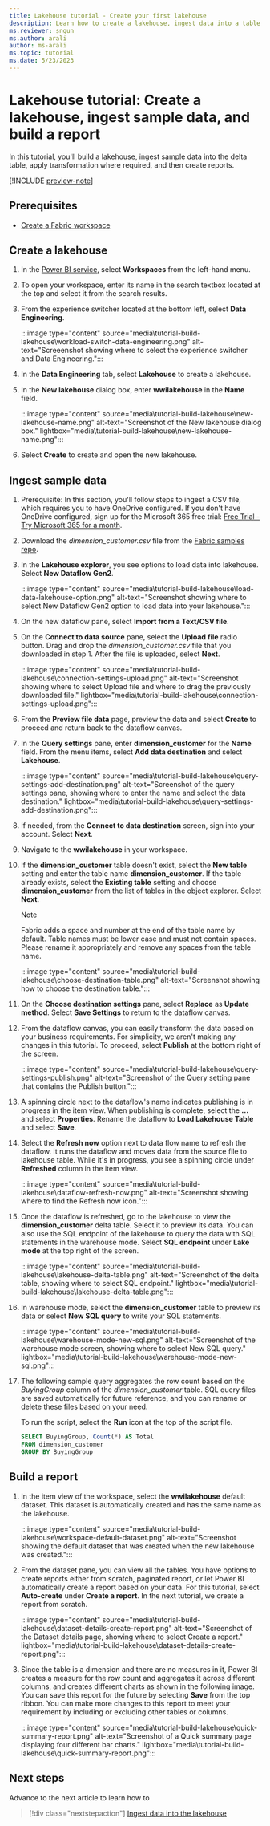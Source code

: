 ```yaml
---
title: Lakehouse tutorial - Create your first lakehouse
description: Learn how to create a lakehouse, ingest data into a table, transform it, and use the data to create reports.
ms.reviewer: sngun
ms.author: arali
author: ms-arali
ms.topic: tutorial
ms.date: 5/23/2023
---
```


# Lakehouse tutorial: Create a lakehouse, ingest sample data, and build a report

In this tutorial, you'll build a lakehouse, ingest sample data into the delta table, apply transformation where required, and then create reports.

[!INCLUDE [preview-note](../includes/preview-note.md)]

## Prerequisites

* [Create a Fabric workspace](tutorial-lakehouse-get-started.md)

## Create a lakehouse

1. In the [Power BI service](https://powerbi.com/), select **Workspaces** from the left-hand menu.

1. To open your workspace, enter its name in the search textbox located at the top and select it from the search results.

1. From the experience switcher located at the bottom left, select **Data Engineering**.

   :::image type="content" source="media\tutorial-build-lakehouse\workload-switch-data-engineering.png" alt-text="Screeenshot showing where to select the experience switcher and Data Engineering.":::

1. In the **Data Engineering** tab, select **Lakehouse** to create a lakehouse.

1. In the **New lakehouse** dialog box, enter **wwilakehouse** in the **Name** field.

   :::image type="content" source="media\tutorial-build-lakehouse\new-lakehouse-name.png" alt-text="Screenshot of the New lakehouse dialog box." lightbox="media\tutorial-build-lakehouse\new-lakehouse-name.png":::

1. Select **Create** to create and open the new lakehouse.

## Ingest sample data

1. Prerequisite: In this section, you'll follow steps to ingest a CSV file, which requires you to have OneDrive configured. If you don't have OneDrive configured, sign up for the Microsoft 365 free trial: [Free Trial - Try Microsoft 365 for a month](https://www.microsoft.com/microsoft-365/try).

1. Download the *dimension_customer.csv* file from the [Fabric samples repo](https://github.com/microsoft/fabric-samples/blob/689e78676174d4627fc3855165bde9100cb4d19e/docs-samples/data-engineering/dimension_customer.csv).

1. In the **Lakehouse explorer**, you see options to load data into lakehouse. Select **New Dataflow Gen2**.

   :::image type="content" source="media\tutorial-build-lakehouse\load-data-lakehouse-option.png" alt-text="Screenshot showing where to select New Dataflow Gen2 option to load data into your lakehouse.":::

1. On the new dataflow pane, select **Import from a Text/CSV file**.

1. On the **Connect to data source** pane, select the **Upload file** radio button. Drag and drop the *dimension_customer.csv* file that you downloaded in step 1. After the file is uploaded, select **Next**.

   :::image type="content" source="media\tutorial-build-lakehouse\connection-settings-upload.png" alt-text="Screenshot showing where to select Upload file and where to drag the previously downloaded file." lightbox="media\tutorial-build-lakehouse\connection-settings-upload.png":::

1. From the **Preview file data** page, preview the data and select **Create** to proceed and return back to the dataflow canvas.

1. In the **Query settings** pane, enter **dimension_customer** for the **Name** field. From the menu items, select **Add data destination** and select **Lakehouse**.

   :::image type="content" source="media\tutorial-build-lakehouse\query-settings-add-destination.png" alt-text="Screenshot of the query settings pane, showing where to enter the name and select the data destination." lightbox="media\tutorial-build-lakehouse\query-settings-add-destination.png":::

1. If needed, from the **Connect to data destination** screen, sign into your account. Select **Next**.

1. Navigate to the **wwilakehouse** in your workspace.

1. If the **dimension_customer** table doesn't exist, select the **New table** setting and enter the table name **dimension_customer**. If the table already exists, select the **Existing table** setting and choose **dimension_customer** from the list of tables in the object explorer. Select **Next**.

   > [!NOTE]
   > Fabric adds a space and number at the end of the table name by default. Table names must be lower case and must not contain spaces. Please rename it appropriately and remove any spaces from the table name.

   :::image type="content" source="media\tutorial-build-lakehouse\choose-destination-table.png" alt-text="Screenshot showing how to choose the destination table.":::

1. On the **Choose destination settings** pane, select **Replace** as **Update method**. Select **Save Settings** to return to the dataflow canvas.

1. From the dataflow canvas, you can easily transform the data based on your business requirements. For simplicity, we aren't making any changes in this tutorial. To proceed, select **Publish** at the bottom right of the screen.

   :::image type="content" source="media\tutorial-build-lakehouse\query-settings-publish.png" alt-text="Screenshot of the Query setting pane that contains the Publish button.":::

1. A spinning circle next to the dataflow's name indicates publishing is in progress in the item view. When publishing is complete, select the **...** and select **Properties**. Rename the dataflow to **Load Lakehouse Table** and select **Save**.

1. Select the **Refresh now** option next to data flow name to refresh the dataflow. It runs the dataflow and moves data from the source file to lakehouse table. While it's in progress, you see a spinning circle under **Refreshed** column in the item view.

   :::image type="content" source="media\tutorial-build-lakehouse\dataflow-refresh-now.png" alt-text="Screenshot showing where to find the Refresh now icon.":::

1. Once the dataflow is refreshed, go to the lakehouse to view the **dimension_customer** delta table. Select it to preview its data. You can also use the SQL endpoint of the lakehouse to query the data with SQL statements in the warehouse mode. Select **SQL endpoint** under **Lake mode** at the top right of the screen.

   :::image type="content" source="media\tutorial-build-lakehouse\lakehouse-delta-table.png" alt-text="Screenshot of the delta table, showing where to select SQL endpoint." lightbox="media\tutorial-build-lakehouse\lakehouse-delta-table.png":::

1. In warehouse mode, select the **dimension_customer** table to preview its data or select **New SQL query** to write your SQL statements.

   :::image type="content" source="media\tutorial-build-lakehouse\warehouse-mode-new-sql.png" alt-text="Screenshot of the warehouse mode screen, showing where to select New SQL query." lightbox="media\tutorial-build-lakehouse\warehouse-mode-new-sql.png":::

1. The following sample query aggregates the row count based on the *BuyingGroup* column of the *dimension_customer* table. SQL query files are saved automatically for future reference, and you can rename or delete these files based on your need.

   To run the script, select the **Run** icon at the top of the script file.

   ```sql
   SELECT BuyingGroup, Count(*) AS Total
   FROM dimension_customer
   GROUP BY BuyingGroup
   ```

## Build a report

1. In the item view of the workspace, select the **wwilakehouse** default dataset. This dataset is automatically created and has the same name as the lakehouse.

   :::image type="content" source="media\tutorial-build-lakehouse\workspace-default-dataset.png" alt-text="Screenshot showing the default dataset that was created when the new lakehouse was created.":::

1. From the dataset pane, you can view all the tables. You have options to create reports either from scratch, paginated report, or let Power BI automatically create a report based on your data. For this tutorial, select **Auto-create** under **Create a report**. In the next tutorial, we create a report from scratch.

   :::image type="content" source="media\tutorial-build-lakehouse\dataset-details-create-report.png" alt-text="Screenshot of the Dataset details page, showing where to select Create a report." lightbox="media\tutorial-build-lakehouse\dataset-details-create-report.png":::

1. Since the table is a dimension and there are no measures in it, Power BI creates a measure for the row count and aggregates it across different columns, and creates different charts as shown in the following image. You can save this report for the future by selecting **Save** from the top ribbon. You can make more changes to this report to meet your requirement by including or excluding other tables or columns.

   :::image type="content" source="media\tutorial-build-lakehouse\quick-summary-report.png" alt-text="Screenshot of a Quick summary page displaying four different bar charts." lightbox="media\tutorial-build-lakehouse\quick-summary-report.png":::

## Next steps

Advance to the next article to learn how to
> [!div class="nextstepaction"]
> [Ingest data into the lakehouse](tutorial-lakehouse-data-ingestion.md)
